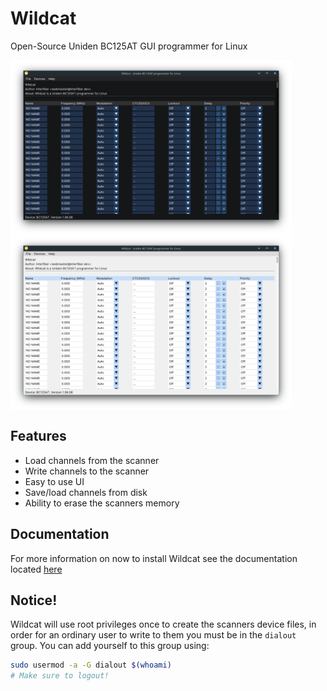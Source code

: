 # Wildcat
Open-Source Uniden BC125AT GUI programmer for Linux 

<img align="center" src="./preview_dark.png?raw=true" height="280" />
<img align="center" src="./preview_light.png?raw=true" height="280" />

## Features
* Load channels from the scanner
* Write channels to the scanner
* Easy to use UI
* Save/load channels from disk
* Ability to erase the scanners memory

## Documentation
For more information on now to install Wildcat see the documentation located [here](https://www.interfiber.dev/wildcat)

## Notice!
Wildcat will use root privileges once to create the scanners device files, in order for an ordinary user to write to them you must be in the ```dialout``` group.
You can add yourself to this group using:
```bash
sudo usermod -a -G dialout $(whoami)
# Make sure to logout!
```
